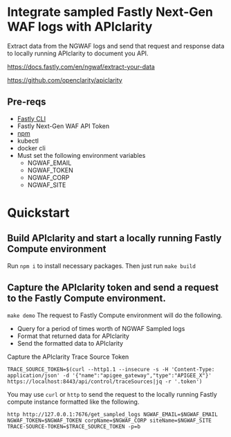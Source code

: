# Integrate sampled Fastly Next-Gen WAF logs with APIclarity
Extract data from the NGWAF logs and send that request and response data to locally running APIclarity to document you API.

https://docs.fastly.com/en/ngwaf/extract-your-data

https://github.com/openclarity/apiclarity

## Pre-reqs

* [Fastly CLI](https://developer.fastly.com/learning/tools/cli/#installing)
* Fastly Next-Gen WAF API Token
* [npm](https://www.npmjs.com/)
* kubectl
* docker cli
* Must set the following environment variables
    * NGWAF_EMAIL 
    * NGWAF_TOKEN 
    * NGWAF_CORP 
    * NGWAF_SITE


# Quickstart

## Build APIclarity and start a locally running Fastly Compute environment
Run `npm i` to install necessary packages.
Then just run `make build`

## Capture the APIclarity token and send a request to the Fastly Compute environment.
`make demo`
The request to Fastly Compute environment will do the following. 
* Query for a period of times worth of NGWAF Sampled logs
* Format that returned data for APIclarity
* Send the formatted data to APIclarity

Capture the APIclarity Trace Source Token
```
TRACE_SOURCE_TOKEN=$(curl --http1.1 --insecure -s -H 'Content-Type: application/json' -d '{"name":"apigee_gateway","type":"APIGEE_X"}' https://localhost:8443/api/control/traceSources|jq -r '.token')
```

You may use `curl` or `http` to send the request to the locally running Fastly compute instance formatted like the following.

```
http http://127.0.0.1:7676/get_sampled_logs NGWAF_EMAIL=$NGWAF_EMAIL NGWAF_TOKEN=$NGWAF_TOKEN corpName=$NGWAF_CORP siteName=$NGWAF_SITE TRACE-SOURCE-TOKEN=$TRACE_SOURCE_TOKEN -p=b
```
